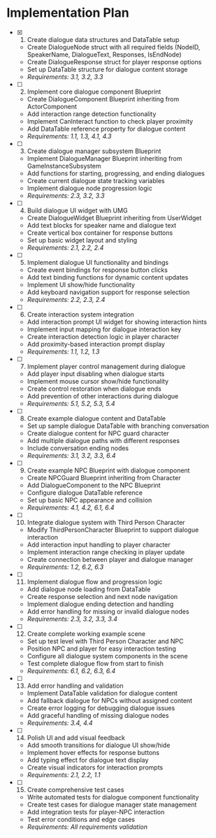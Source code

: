 # Implementation Plan

- [x] 1. Create dialogue data structures and DataTable setup
  - Create DialogueNode struct with all required fields (NodeID, SpeakerName, DialogueText, Responses, IsEndNode)
  - Create DialogueResponse struct for player response options
  - Set up DataTable structure for dialogue content storage
  - _Requirements: 3.1, 3.2, 3.3_

- [ ] 2. Implement core dialogue component Blueprint
  - Create DialogueComponent Blueprint inheriting from ActorComponent
  - Add interaction range detection functionality
  - Implement CanInteract function to check player proximity
  - Add DataTable reference property for dialogue content
  - _Requirements: 1.1, 1.3, 4.1, 4.3_

- [ ] 3. Create dialogue manager subsystem Blueprint
  - Implement DialogueManager Blueprint inheriting from GameInstanceSubsystem
  - Add functions for starting, progressing, and ending dialogues
  - Create current dialogue state tracking variables
  - Implement dialogue node progression logic
  - _Requirements: 2.3, 3.2, 3.3_

- [ ] 4. Build dialogue UI widget with UMG
  - Create DialogueWidget Blueprint inheriting from UserWidget
  - Add text blocks for speaker name and dialogue text
  - Create vertical box container for response buttons
  - Set up basic widget layout and styling
  - _Requirements: 2.1, 2.2, 2.4_

- [ ] 5. Implement dialogue UI functionality and bindings
  - Create event bindings for response button clicks
  - Add text binding functions for dynamic content updates
  - Implement UI show/hide functionality
  - Add keyboard navigation support for response selection
  - _Requirements: 2.2, 2.3, 2.4_

- [ ] 6. Create interaction system integration
  - Add interaction prompt UI widget for showing interaction hints
  - Implement input mapping for dialogue interaction key
  - Create interaction detection logic in player character
  - Add proximity-based interaction prompt display
  - _Requirements: 1.1, 1.2, 1.3_

- [ ] 7. Implement player control management during dialogue
  - Add player input disabling when dialogue starts
  - Implement mouse cursor show/hide functionality
  - Create control restoration when dialogue ends
  - Add prevention of other interactions during dialogue
  - _Requirements: 5.1, 5.2, 5.3, 5.4_

- [ ] 8. Create example dialogue content and DataTable
  - Set up sample dialogue DataTable with branching conversation
  - Create dialogue content for NPC guard character
  - Add multiple dialogue paths with different responses
  - Include conversation ending nodes
  - _Requirements: 3.1, 3.2, 3.3, 6.4_

- [ ] 9. Create example NPC Blueprint with dialogue component
  - Create NPCGuard Blueprint inheriting from Character
  - Add DialogueComponent to the NPC Blueprint
  - Configure dialogue DataTable reference
  - Set up basic NPC appearance and collision
  - _Requirements: 4.1, 4.2, 6.1, 6.4_

- [ ] 10. Integrate dialogue system with Third Person Character
  - Modify ThirdPersonCharacter Blueprint to support dialogue interaction
  - Add interaction input handling to player character
  - Implement interaction range checking in player update
  - Create connection between player and dialogue manager
  - _Requirements: 1.2, 6.2, 6.3_

- [ ] 11. Implement dialogue flow and progression logic
  - Add dialogue node loading from DataTable
  - Create response selection and next node navigation
  - Implement dialogue ending detection and handling
  - Add error handling for missing or invalid dialogue nodes
  - _Requirements: 2.3, 3.2, 3.3, 3.4_

- [ ] 12. Create complete working example scene
  - Set up test level with Third Person Character and NPC
  - Position NPC and player for easy interaction testing
  - Configure all dialogue system components in the scene
  - Test complete dialogue flow from start to finish
  - _Requirements: 6.1, 6.2, 6.3, 6.4_

- [ ] 13. Add error handling and validation
  - Implement DataTable validation for dialogue content
  - Add fallback dialogue for NPCs without assigned content
  - Create error logging for debugging dialogue issues
  - Add graceful handling of missing dialogue nodes
  - _Requirements: 3.4, 4.4_

- [ ] 14. Polish UI and add visual feedback
  - Add smooth transitions for dialogue UI show/hide
  - Implement hover effects for response buttons
  - Add typing effect for dialogue text display
  - Create visual indicators for interaction prompts
  - _Requirements: 2.1, 2.2, 1.1_

- [ ] 15. Create comprehensive test cases
  - Write automated tests for dialogue component functionality
  - Create test cases for dialogue manager state management
  - Add integration tests for player-NPC interaction
  - Test error conditions and edge cases
  - _Requirements: All requirements validation_